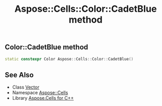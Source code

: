 ﻿---
title: Aspose::Cells::Color::CadetBlue method
linktitle: CadetBlue
second_title: Aspose.Cells for C++ API Reference
description: 'How to use CadetBlue method of Aspose::Cells::Color class in C++.'
type: docs
weight: 3200
url: /cpp/aspose.cells/color/cadetblue/
---
## Color::CadetBlue method




```cpp
static constexpr Color Aspose::Cells::Color::CadetBlue()
```

## See Also

* Class [Vector](../../vector/)
* Namespace [Aspose::Cells](../../)
* Library [Aspose.Cells for C++](../../../)
